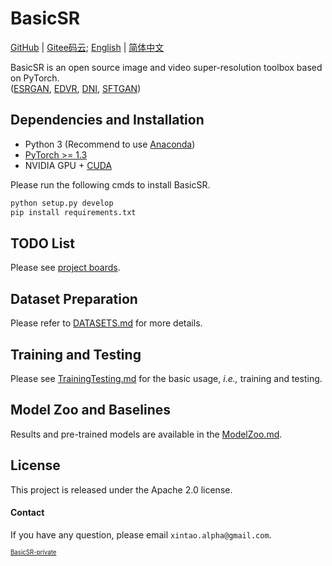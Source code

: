 # BasicSR

[GitHub](https://github.com/xinntao/BasicSR) | [Gitee码云](https://gitee.com/xinntao/BasicSR); [English](https://github.com/xinntao/BasicSR-private) | [简体中文](https://github.com/xinntao/BasicSR-private/blob/master/README_CN.md)

BasicSR is an open source image and video super-resolution toolbox based on PyTorch.<br>
([ESRGAN](https://github.com/xinntao/ESRGAN), [EDVR](https://github.com/xinntao/EDVR), [DNI](https://github.com/xinntao/DNI), [SFTGAN](https://github.com/xinntao/SFTGAN))

## Dependencies and Installation

- Python 3 (Recommend to use [Anaconda](https://www.anaconda.com/download/#linux))
- [PyTorch >= 1.3](https://pytorch.org/)
- NVIDIA GPU + [CUDA](https://developer.nvidia.com/cuda-downloads)

Please run the following cmds to install BasicSR.
```bash
python setup.py develop
pip install requirements.txt
```

## TODO List
Please see [project boards](https://github.com/xinntao/BasicSR/projects).

## Dataset Preparation
Please refer to [DATASETS.md](docs/DATASETS.md) for more details.

## Training and Testing
Please see [TrainingTesting.md](docs/TrainingTesting.md) for the basic usage, *i.e.,* training and testing.

## Model Zoo and Baselines
Results and pre-trained models are available in the [ModelZoo.md](docs/ModelZoo.md).

## License
This project is released under the Apache 2.0 license.

#### Contact
If you have any question, please email `xintao.alpha@gmail.com`.

<sub><sup>[BasicSR-private](https://github.com/xinntao/BasicSR-private)</sup></sub>
